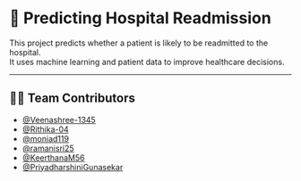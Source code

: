 # 🏥 Predicting Hospital Readmission

This project predicts whether a patient is likely to be readmitted to the hospital.  
It uses machine learning and patient data to improve healthcare decisions.

---

## 👨‍💻 Team Contributors

- [@Veenashree-1345](https://github.com/Veenashree-1345)
- [@Rithika-04](https://github.com/Rithika-04)
- [@moniad119](https://github.com/moniad119)
- [@ramanisri25](https://github.com/ramanisri25)
- [@KeerthanaM56](https://github.com/KeerthanaM56)
- [@PriyadharshiniGunasekar](https://github.com/PriyadharshiniGunasekar)

